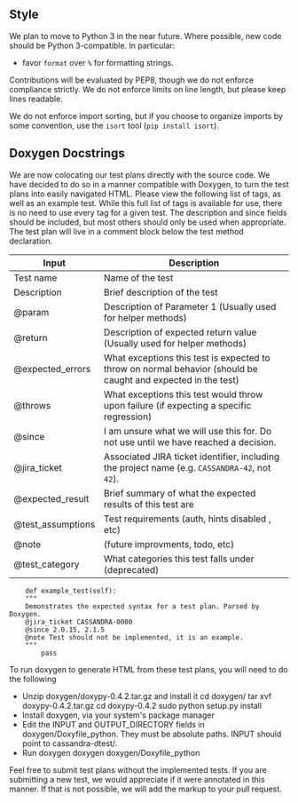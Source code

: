 ## Style

We plan to move to Python 3 in the near future. Where possible, new code should be Python 3-compatible. In particular:

- favor `format` over `%` for formatting strings.

Contributions will be evaluated by PEP8, though we do not enforce compliance strictly. We do not enforce limits on line length, but please keep lines readable.

We do not enforce import sorting, but if you choose to organize imports by some convention, use the `isort` tool (`pip install isort`).

## Doxygen Docstrings

We are now colocating our test plans directly with the source code. We have decided to do so in a manner compatible with Doxygen, to turn the test plans into easily navigated HTML. Please view the following list of tags, as well as an example test. While this full list of tags is available for use, there is no need to use every tag for a given test. The description and since fields should be included, but most others should only be used when appropriate. The test plan will live in a comment block below the test method declaration.


Input             | Description
------------------|------------------
Test name         | Name of the test
Description       | Brief description of the test
@param            | Description of Parameter 1 (Usually used for helper methods)
@return           | Description of expected return value (Usually used for helper methods)
@expected_errors  | What exceptions this test is expected to throw on normal behavior (should be caught and expected in the test)
@throws           | What exceptions this test would throw upon failure (if expecting a specific regression)
@since            | I am unsure what we will use this for. Do not use until we have reached a decision.
@jira_ticket      | Associated JIRA ticket identifier, including the project name (e.g. `CASSANDRA-42`, not `42`).
@expected_result  | Brief summary of what the expected results of this test are
@test_assumptions | Test requirements (auth, hints disabled , etc)
@note             | (future improvments, todo, etc)
@test_category    | What categories this test falls under (deprecated)



        def example_test(self):
        """
        Demonstrates the expected syntax for a test plan. Parsed by Doxygen.
        @jira_ticket CASSANDRA-0000
        @since 2.0.15, 2.1.5
        @note Test should not be implemented, it is an example.
        """
            pass

To run doxygen to generate HTML from these test plans, you will need to do the following

* Unzip doxygen/doxypy-0.4.2.tar.gz and install it
        cd doxygen/
        tar xvf doxypy-0.4.2.tar.gz
        cd doxypy-0.4.2
        sudo python setup.py install
* Install doxygen, via your system's package manager
* Edit the INPUT and OUTPUT_DIRECTORY fields in doxygen/Doxyfile_python. They must be absolute paths. INPUT should point to cassandra-dtest/.
* Run doxygen
        doxygen doxygen/Doxyfile_python

Feel free to submit test plans without the implemented tests. If you are submitting a new test, we would appreciate if it were annotated in this manner. If that is not possible, we will add the markup to your pull request.

